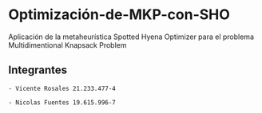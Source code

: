 # Optimización-de-MKP-con-SHO

Aplicación de la metaheurística Spotted Hyena Optimizer para el problema Multidimentional Knapsack Problem

## Integrantes

    - Vicente Rosales 21.233.477-4

    - Nicolas Fuentes 19.615.996-7
